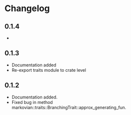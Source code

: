 # Changelog

## 0.1.4 

- 

## 0.1.3

- Documentation added
- Re-export traits module to crate level

## 0.1.2

- Documentation added.
- Fixed bug in method markovian::traits::BranchingTrait::approx_generating_fun.